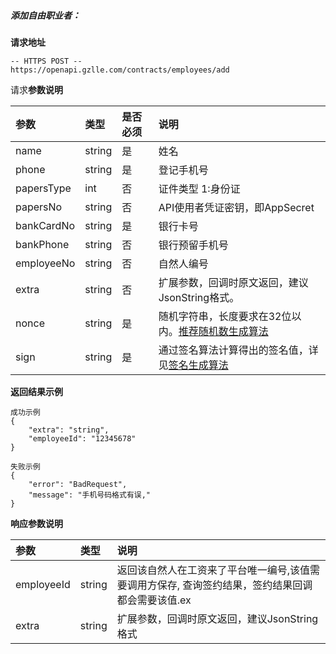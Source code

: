 ##### 添加自由职业者：

**请求地址**

```
-- HTTPS POST --
https://openapi.gzlle.com/contracts/employees/add
```

请求**参数说明**

| 参数 | 类型 | 是否必须 | 说明 |
| :--- | :--- | :--- | :--- |
| name | string | 是 | 姓名 |
| phone | string | 是 | 登记手机号 |
| papersType | int | 否 | 证件类型 1:身份证 |
| papersNo | string | 否 | API使用者凭证密钥，即AppSecret |
| bankCardNo | string | 是 | 银行卡号 |
| bankPhone | string | 否 | 银行预留手机号 |
| employeeNo | string | 否 | 自然人编号 |
| extra | string | 否 | 扩展参数，回调时原文返回，建议JsonString格式。 |
| nonce | string | 是 | 随机字符串，长度要求在32位以内。[推荐随机数生成算法](/ji-chu/an-quan-gui-fan.md) |
| sign | string | 是 | 通过签名算法计算得出的签名值，详见[签名生成算法](/ji-chu/an-quan-gui-fan.md) |

**返回结果示例**

```
成功示例
{
    "extra": "string",
    "employeeId": "12345678"
}

失败示例
{
    "error": "BadRequest",
    "message": "手机号码格式有误,"
}
```

**响应参数说明**

| 参数 | 类型 | 说明 |
| :--- | :--- | :--- |
| employeeId | string | 返回该自然人在工资来了平台唯一编号,该值需要调用方保存, 查询签约结果，签约结果回调都会需要该值.ex |
| extra | string | 扩展参数，回调时原文返回，建议JsonString格式 |



